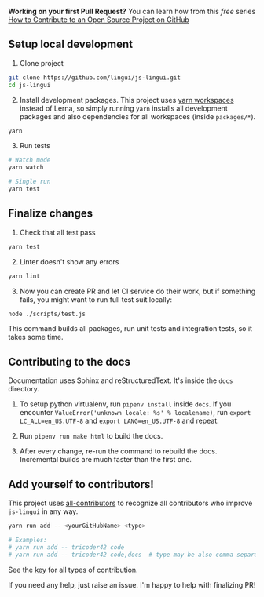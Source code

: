 **Working on your first Pull Request?** You can learn how from this *free* series [How to Contribute to an Open Source Project on GitHub](https://egghead.io/series/how-to-contribute-to-an-open-source-project-on-github)

## Setup local development

1. Clone project

```bash
git clone https://github.com/lingui/js-lingui.git
cd js-lingui
```

2. Install development packages. This project uses [yarn workspaces](https://yarnpkg.com/lang/en/docs/workspaces/) instead of Lerna, so simply running `yarn` installs all development packages and also dependencies for all workspaces (inside `packages/*`).

```bash
yarn
```

3. Run tests

```bash
# Watch mode
yarn watch

# Single run
yarn test
```

## Finalize changes 

1. Check that all test pass

```bash
yarn test
```

2. Linter doesn't show any errors

```bash
yarn lint
```

3. Now you can create PR and let CI service do their work, but if something
fails, you might want to run full test suit locally:

```bash
node ./scripts/test.js
```

This command builds all packages, run unit tests and integration tests, so it
takes some time.

## Contributing to the docs

Documentation uses Sphinx and reStructuredText. It's inside the `docs` directory.

1. To setup python virtualenv, run `pipenv install` inside `docs`. If you encounter `ValueError('unknown locale: %s' % localename)`, run `export LC_ALL=en_US.UTF-8` and `export LANG=en_US.UTF-8` and repeat.

2. Run `pipenv run make html` to build the docs.

3. After every change, re-run the command to rebuild the docs. Incremental builds are much faster than the first one.

## Add yourself to contributors!

This project uses [all-contributors](https://github.com/kentcdodds/all-contributors) to recognize all contributors who improve `js-lingui` in any way.

```bash
yarn run add -- <yourGitHubName> <type>

# Examples:
# yarn run add -- tricoder42 code
# yarn run add -- tricoder42 code,docs  # type may be also comma separated value
```

See the [key](https://github.com/jfmengels/all-contributors-cli#addupdate-contributors) for all types of contribution.

If you need any help, just raise an issue. I'm happy to help with finalizing PR!


